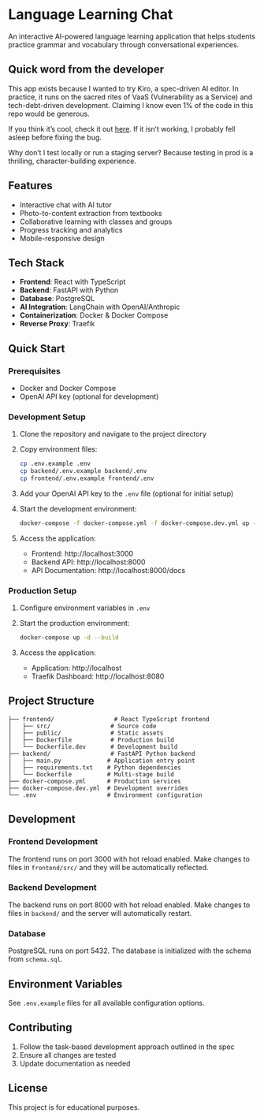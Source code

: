 # Language Learning Chat

An interactive AI-powered language learning application that helps students practice grammar and vocabulary through conversational experiences.

## Quick word from the developer

This app exists because I wanted to try Kiro, a spec-driven AI editor. In practice, it runs on the sacred rites of VaaS (Vulnerability as a Service) and tech-debt-driven development. Claiming I know even 1% of the code in this repo would be generous.

If you think it’s cool, check it out [here](https://t.lrnm.eu). If it isn’t working, I probably fell asleep before fixing the bug.

Why don’t I test locally or run a staging server? Because testing in prod is a thrilling, character-building experience.

## Features

- Interactive chat with AI tutor
- Photo-to-content extraction from textbooks
- Collaborative learning with classes and groups
- Progress tracking and analytics
- Mobile-responsive design

## Tech Stack

- **Frontend**: React with TypeScript
- **Backend**: FastAPI with Python
- **Database**: PostgreSQL
- **AI Integration**: LangChain with OpenAI/Anthropic
- **Containerization**: Docker & Docker Compose
- **Reverse Proxy**: Traefik

## Quick Start

### Prerequisites

- Docker and Docker Compose
- OpenAI API key (optional for development)

### Development Setup

1. Clone the repository and navigate to the project directory

2. Copy environment files:
   ```bash
   cp .env.example .env
   cp backend/.env.example backend/.env
   cp frontend/.env.example frontend/.env
   ```

3. Add your OpenAI API key to the `.env` file (optional for initial setup)

4. Start the development environment:
   ```bash
   docker-compose -f docker-compose.yml -f docker-compose.dev.yml up --build
   ```

5. Access the application:
   - Frontend: http://localhost:3000
   - Backend API: http://localhost:8000
   - API Documentation: http://localhost:8000/docs

### Production Setup

1. Configure environment variables in `.env`

2. Start the production environment:
   ```bash
   docker-compose up -d --build
   ```

3. Access the application:
   - Application: http://localhost
   - Traefik Dashboard: http://localhost:8080

## Project Structure

```
├── frontend/                 # React TypeScript frontend
│   ├── src/                 # Source code
│   ├── public/              # Static assets
│   ├── Dockerfile           # Production build
│   └── Dockerfile.dev       # Development build
├── backend/                 # FastAPI Python backend
│   ├── main.py             # Application entry point
│   ├── requirements.txt    # Python dependencies
│   └── Dockerfile          # Multi-stage build
├── docker-compose.yml      # Production services
├── docker-compose.dev.yml  # Development overrides
└── .env                    # Environment configuration
```

## Development

### Frontend Development

The frontend runs on port 3000 with hot reload enabled. Make changes to files in `frontend/src/` and they will be automatically reflected.

### Backend Development

The backend runs on port 8000 with hot reload enabled. Make changes to files in `backend/` and the server will automatically restart.

### Database

PostgreSQL runs on port 5432. The database is initialized with the schema from `schema.sql`.

## Environment Variables

See `.env.example` files for all available configuration options.

## Contributing

1. Follow the task-based development approach outlined in the spec
2. Ensure all changes are tested
3. Update documentation as needed

## License

This project is for educational purposes.